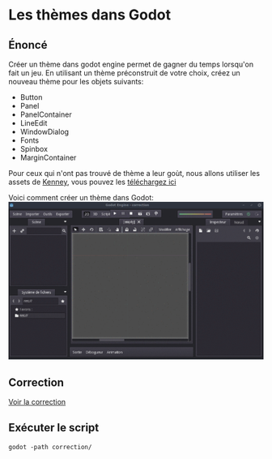 # Les thèmes dans Godot

## Énoncé

Créer un thème dans godot engine permet de gagner du temps lorsqu'on fait un jeu. En utilisant un thème préconstruit de votre choix, créez un nouveau thème pour les objets suivants:
- Button
- Panel
- PanelContainer
- LineEdit
- WindowDialog
- Fonts
- Spinbox
- MarginContainer

Pour ceux qui n'ont pas trouvé de thème a leur goùt, nous allons utiliser les assets de [Kenney](http://kenney.nl/assets/ui-pack), vous pouvez les [téléchargez ici](./uipack.zip)

Voici comment créer un thème dans Godot:
![godot-theme](./godot-theme.gif)

## Correction

[Voir la correction](./correction)

## Exécuter le script

```shell
godot -path correction/
```
